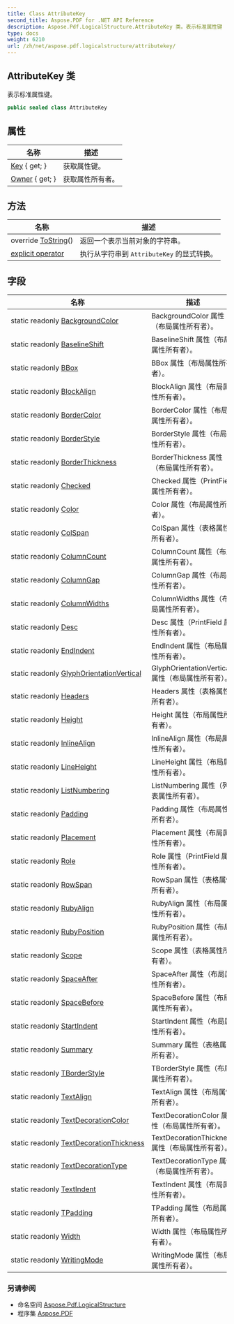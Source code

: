 ```yaml
---
title: Class AttributeKey
second_title: Aspose.PDF for .NET API Reference
description: Aspose.Pdf.LogicalStructure.AttributeKey 类。表示标准属性键
type: docs
weight: 6210
url: /zh/net/aspose.pdf.logicalstructure/attributekey/
---
```

## AttributeKey 类

表示标准属性键。

```csharp
public sealed class AttributeKey
```

## 属性

| 名称 | 描述 |
| --- | --- |
| [Key](../../aspose.pdf.logicalstructure/attributekey/key/) { get; } | 获取属性键。 |
| [Owner](../../aspose.pdf.logicalstructure/attributekey/owner/) { get; } | 获取属性所有者。 |

## 方法

| 名称 | 描述 |
| --- | --- |
| override [ToString](../../aspose.pdf.logicalstructure/attributekey/tostring/)() | 返回一个表示当前对象的字符串。 |
| [explicit operator](../../aspose.pdf.logicalstructure/attributekey/op_explicit/) | 执行从字符串到 `AttributeKey` 的显式转换。 |

## 字段

| 名称 | 描述 |
| --- | --- |
| static readonly [BackgroundColor](../../aspose.pdf.logicalstructure/attributekey/backgroundcolor/) | BackgroundColor 属性（布局属性所有者）。 |
| static readonly [BaselineShift](../../aspose.pdf.logicalstructure/attributekey/baselineshift/) | BaselineShift 属性（布局属性所有者）。 |
| static readonly [BBox](../../aspose.pdf.logicalstructure/attributekey/bbox/) | BBox 属性（布局属性所有者）。 |
| static readonly [BlockAlign](../../aspose.pdf.logicalstructure/attributekey/blockalign/) | BlockAlign 属性（布局属性所有者）。 |
| static readonly [BorderColor](../../aspose.pdf.logicalstructure/attributekey/bordercolor/) | BorderColor 属性（布局属性所有者）。 |
| static readonly [BorderStyle](../../aspose.pdf.logicalstructure/attributekey/borderstyle/) | BorderStyle 属性（布局属性所有者）。 |
| static readonly [BorderThickness](../../aspose.pdf.logicalstructure/attributekey/borderthickness/) | BorderThickness 属性（布局属性所有者）。 |
| static readonly [Checked](../../aspose.pdf.logicalstructure/attributekey/checked/) | Checked 属性（PrintField 属性所有者）。 |
| static readonly [Color](../../aspose.pdf.logicalstructure/attributekey/color/) | Color 属性（布局属性所有者）。 |
| static readonly [ColSpan](../../aspose.pdf.logicalstructure/attributekey/colspan/) | ColSpan 属性（表格属性所有者）。 |
| static readonly [ColumnCount](../../aspose.pdf.logicalstructure/attributekey/columncount/) | ColumnCount 属性（布局属性所有者）。 |
| static readonly [ColumnGap](../../aspose.pdf.logicalstructure/attributekey/columngap/) | ColumnGap 属性（布局属性所有者）。 |
| static readonly [ColumnWidths](../../aspose.pdf.logicalstructure/attributekey/columnwidths/) | ColumnWidths 属性（布局属性所有者）。 |
| static readonly [Desc](../../aspose.pdf.logicalstructure/attributekey/desc/) | Desc 属性（PrintField 属性所有者）。 |
| static readonly [EndIndent](../../aspose.pdf.logicalstructure/attributekey/endindent/) | EndIndent 属性（布局属性所有者）。 |
| static readonly [GlyphOrientationVertical](../../aspose.pdf.logicalstructure/attributekey/glyphorientationvertical/) | GlyphOrientationVertical 属性（布局属性所有者）。 |
| static readonly [Headers](../../aspose.pdf.logicalstructure/attributekey/headers/) | Headers 属性（表格属性所有者）。 |
| static readonly [Height](../../aspose.pdf.logicalstructure/attributekey/height/) | Height 属性（布局属性所有者）。 |
| static readonly [InlineAlign](../../aspose.pdf.logicalstructure/attributekey/inlinealign/) | InlineAlign 属性（布局属性所有者）。 |
| static readonly [LineHeight](../../aspose.pdf.logicalstructure/attributekey/lineheight/) | LineHeight 属性（布局属性所有者）。 |
| static readonly [ListNumbering](../../aspose.pdf.logicalstructure/attributekey/listnumbering/) | ListNumbering 属性（列表属性所有者）。 |
| static readonly [Padding](../../aspose.pdf.logicalstructure/attributekey/padding/) | Padding 属性（布局属性所有者）。 |
| static readonly [Placement](../../aspose.pdf.logicalstructure/attributekey/placement/) | Placement 属性（布局属性所有者）。 |
| static readonly [Role](../../aspose.pdf.logicalstructure/attributekey/role/) | Role 属性（PrintField 属性所有者）。 |
| static readonly [RowSpan](../../aspose.pdf.logicalstructure/attributekey/rowspan/) | RowSpan 属性（表格属性所有者）。 |
| static readonly [RubyAlign](../../aspose.pdf.logicalstructure/attributekey/rubyalign/) | RubyAlign 属性（布局属性所有者）。 |
| static readonly [RubyPosition](../../aspose.pdf.logicalstructure/attributekey/rubyposition/) | RubyPosition 属性（布局属性所有者）。 |
| static readonly [Scope](../../aspose.pdf.logicalstructure/attributekey/scope/) | Scope 属性（表格属性所有者）。 |
| static readonly [SpaceAfter](../../aspose.pdf.logicalstructure/attributekey/spaceafter/) | SpaceAfter 属性（布局属性所有者）。 |
| static readonly [SpaceBefore](../../aspose.pdf.logicalstructure/attributekey/spacebefore/) | SpaceBefore 属性（布局属性所有者）。 |
| static readonly [StartIndent](../../aspose.pdf.logicalstructure/attributekey/startindent/) | StartIndent 属性（布局属性所有者）。 |
| static readonly [Summary](../../aspose.pdf.logicalstructure/attributekey/summary/) | Summary 属性（表格属性所有者）。 |
| static readonly [TBorderStyle](../../aspose.pdf.logicalstructure/attributekey/tborderstyle/) | TBorderStyle 属性（布局属性所有者）。 |
| static readonly [TextAlign](../../aspose.pdf.logicalstructure/attributekey/textalign/) | TextAlign 属性（布局属性所有者）。 |
| static readonly [TextDecorationColor](../../aspose.pdf.logicalstructure/attributekey/textdecorationcolor/) | TextDecorationColor 属性（布局属性所有者）。 |
| static readonly [TextDecorationThickness](../../aspose.pdf.logicalstructure/attributekey/textdecorationthickness/) | TextDecorationThickness 属性（布局属性所有者）。 |
| static readonly [TextDecorationType](../../aspose.pdf.logicalstructure/attributekey/textdecorationtype/) | TextDecorationType 属性（布局属性所有者）。 |
| static readonly [TextIndent](../../aspose.pdf.logicalstructure/attributekey/textindent/) | TextIndent 属性（布局属性所有者）。 |
| static readonly [TPadding](../../aspose.pdf.logicalstructure/attributekey/tpadding/) | TPadding 属性（布局属性所有者）。 |
| static readonly [Width](../../aspose.pdf.logicalstructure/attributekey/width/) | Width 属性（布局属性所有者）。 |
| static readonly [WritingMode](../../aspose.pdf.logicalstructure/attributekey/writingmode/) | WritingMode 属性（布局属性所有者）。 |

### 另请参阅

* 命名空间 [Aspose.Pdf.LogicalStructure](../../aspose.pdf.logicalstructure/)
* 程序集 [Aspose.PDF](../../)